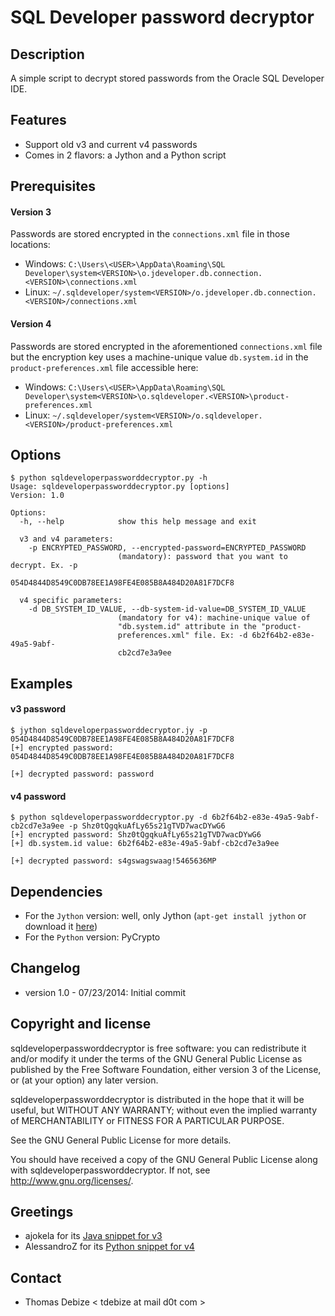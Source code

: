 SQL Developer password decryptor
================================

Description
-----------
A simple script to decrypt stored passwords from the Oracle SQL Developer IDE.

Features
--------
* Support old v3 and current v4 passwords
* Comes in 2 flavors: a Jython and a Python script

Prerequisites
-----
#### Version 3
Passwords are stored encrypted in the `connections.xml` file in those locations:
* Windows: `C:\Users\<USER>\AppData\Roaming\SQL Developer\system<VERSION>\o.jdeveloper.db.connection.<VERSION>\connections.xml`
* Linux: `~/.sqldeveloper/system<VERSION>/o.jdeveloper.db.connection.<VERSION>/connections.xml`

#### Version 4
Passwords are stored encrypted in the aforementioned `connections.xml` file but the encryption key uses a machine-unique value `db.system.id` in the `product-preferences.xml` file accessible here:
* Windows: `C:\Users\<USER>\AppData\Roaming\SQL Developer\system<VERSION>\o.sqldeveloper.<VERSION>\product-preferences.xml`
* Linux: `~/.sqldeveloper/system<VERSION>/o.sqldeveloper.<VERSION>/product-preferences.xml`

Options
-------
```
$ python sqldeveloperpassworddecryptor.py -h
Usage: sqldeveloperpassworddecryptor.py [options]
Version: 1.0

Options:
  -h, --help            show this help message and exit

  v3 and v4 parameters:
    -p ENCRYPTED_PASSWORD, --encrypted-password=ENCRYPTED_PASSWORD
                        (mandatory): password that you want to decrypt. Ex. -p
                        054D4844D8549C0DB78EE1A98FE4E085B8A484D20A81F7DCF8

  v4 specific parameters:
    -d DB_SYSTEM_ID_VALUE, --db-system-id-value=DB_SYSTEM_ID_VALUE
                        (mandatory for v4): machine-unique value of
                        "db.system.id" attribute in the "product-
                        preferences.xml" file. Ex: -d 6b2f64b2-e83e-49a5-9abf-
                        cb2cd7e3a9ee
```

Examples
--------
#### v3 password
```
$ jython sqldeveloperpassworddecryptor.jy -p 054D4844D8549C0DB78EE1A98FE4E085B8A484D20A81F7DCF8
[+] encrypted password: 054D4844D8549C0DB78EE1A98FE4E085B8A484D20A81F7DCF8

[+] decrypted password: password
```

#### v4 password
```
$ python sqldeveloperpassworddecryptor.py -d 6b2f64b2-e83e-49a5-9abf-cb2cd7e3a9ee -p Shz0tQgqkuAfLy65s21gTVD7wacDYwG6
[+] encrypted password: Shz0tQgqkuAfLy65s21gTVD7wacDYwG6
[+] db.system.id value: 6b2f64b2-e83e-49a5-9abf-cb2cd7e3a9ee

[+] decrypted password: s4gswagswaag!5465636MP
```

Dependencies
------------
* For the `Jython` version: well, only Jython (`apt-get install jython` or download it [here](http://www.jython.org/downloads.html))
* For the `Python` version: PyCrypto

Changelog
---------
* version 1.0 - 07/23/2014: Initial commit

Copyright and license
---------------------
sqldeveloperpassworddecryptor is free software: you can redistribute it and/or modify it under the terms of the GNU General Public License as published by the Free Software Foundation, either version 3 of the License, or (at your option) any later version.

sqldeveloperpassworddecryptor is distributed in the hope that it will be useful, but WITHOUT ANY WARRANTY; without even the implied warranty of MERCHANTABILITY or FITNESS FOR A PARTICULAR PURPOSE.  

See the GNU General Public License for more details.

You should have received a copy of the GNU General Public License along with sqldeveloperpassworddecryptor. 
If not, see http://www.gnu.org/licenses/.

Greetings
---------
* ajokela for its [Java snippet for v3](https://gist.github.com/ajokela/1846191)
* AlessandroZ for its [Python snippet for v4](https://raw.githubusercontent.com/AlessandroZ/LaZagne/master/Linux/src/softwares/databases/sqldeveloper.py)

Contact
-------
* Thomas Debize < tdebize at mail d0t com >